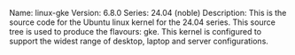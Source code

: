 Name:    linux-gke
Version: 6.8.0
Series:  24.04 (noble)
Description:
    This is the source code for the Ubuntu linux kernel for the 24.04 series. This
    source tree is used to produce the flavours: gke.
    This kernel is configured to support the widest range of desktop, laptop and
    server configurations.
